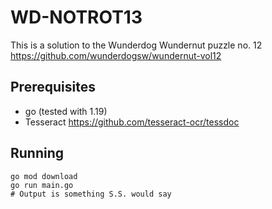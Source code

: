 # WD-NOTROT13

This is a solution to the Wunderdog Wundernut puzzle no. 12 https://github.com/wunderdogsw/wundernut-vol12


## Prerequisites

* go (tested with 1.19)
* Tesseract https://github.com/tesseract-ocr/tessdoc

## Running

```
go mod download
go run main.go
# Output is something S.S. would say
```

